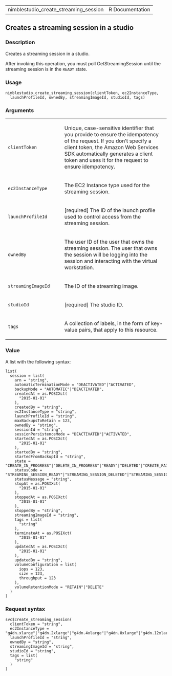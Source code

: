 <table style="width: 100%;">
<tbody>
<tr class="odd">
<td>nimblestudio_create_streaming_session</td>
<td style="text-align: right;">R Documentation</td>
</tr>
</tbody>
</table>

## Creates a streaming session in a studio

### Description

Creates a streaming session in a studio.

After invoking this operation, you must poll GetStreamingSession until
the streaming session is in the `READY` state.

### Usage

    nimblestudio_create_streaming_session(clientToken, ec2InstanceType,
      launchProfileId, ownedBy, streamingImageId, studioId, tags)

### Arguments

<table>
<colgroup>
<col style="width: 35%" />
<col style="width: 65%" />
</colgroup>
<tbody>
<tr class="odd">
<td><code
id="nimblestudio_create_streaming_session_:_clientToken">clientToken</code></td>
<td><p>Unique, case-sensitive identifier that you provide to ensure the
idempotency of the request. If you don’t specify a client token, the
Amazon Web Services SDK automatically generates a client token and uses
it for the request to ensure idempotency.</p></td>
</tr>
<tr class="even">
<td><code
id="nimblestudio_create_streaming_session_:_ec2InstanceType">ec2InstanceType</code></td>
<td><p>The EC2 Instance type used for the streaming session.</p></td>
</tr>
<tr class="odd">
<td><code
id="nimblestudio_create_streaming_session_:_launchProfileId">launchProfileId</code></td>
<td><p>[required] The ID of the launch profile used to control access
from the streaming session.</p></td>
</tr>
<tr class="even">
<td><code
id="nimblestudio_create_streaming_session_:_ownedBy">ownedBy</code></td>
<td><p>The user ID of the user that owns the streaming session. The user
that owns the session will be logging into the session and interacting
with the virtual workstation.</p></td>
</tr>
<tr class="odd">
<td><code
id="nimblestudio_create_streaming_session_:_streamingImageId">streamingImageId</code></td>
<td><p>The ID of the streaming image.</p></td>
</tr>
<tr class="even">
<td><code
id="nimblestudio_create_streaming_session_:_studioId">studioId</code></td>
<td><p>[required] The studio ID.</p></td>
</tr>
<tr class="odd">
<td><code
id="nimblestudio_create_streaming_session_:_tags">tags</code></td>
<td><p>A collection of labels, in the form of key-value pairs, that
apply to this resource.</p></td>
</tr>
</tbody>
</table>

### Value

A list with the following syntax:

    list(
      session = list(
        arn = "string",
        automaticTerminationMode = "DEACTIVATED"|"ACTIVATED",
        backupMode = "AUTOMATIC"|"DEACTIVATED",
        createdAt = as.POSIXct(
          "2015-01-01"
        ),
        createdBy = "string",
        ec2InstanceType = "string",
        launchProfileId = "string",
        maxBackupsToRetain = 123,
        ownedBy = "string",
        sessionId = "string",
        sessionPersistenceMode = "DEACTIVATED"|"ACTIVATED",
        startedAt = as.POSIXct(
          "2015-01-01"
        ),
        startedBy = "string",
        startedFromBackupId = "string",
        state = "CREATE_IN_PROGRESS"|"DELETE_IN_PROGRESS"|"READY"|"DELETED"|"CREATE_FAILED"|"DELETE_FAILED"|"STOP_IN_PROGRESS"|"START_IN_PROGRESS"|"STOPPED"|"STOP_FAILED"|"START_FAILED",
        statusCode = "STREAMING_SESSION_READY"|"STREAMING_SESSION_DELETED"|"STREAMING_SESSION_CREATE_IN_PROGRESS"|"STREAMING_SESSION_DELETE_IN_PROGRESS"|"INTERNAL_ERROR"|"INSUFFICIENT_CAPACITY"|"ACTIVE_DIRECTORY_DOMAIN_JOIN_ERROR"|"NETWORK_CONNECTION_ERROR"|"INITIALIZATION_SCRIPT_ERROR"|"DECRYPT_STREAMING_IMAGE_ERROR"|"NETWORK_INTERFACE_ERROR"|"STREAMING_SESSION_STOPPED"|"STREAMING_SESSION_STARTED"|"STREAMING_SESSION_STOP_IN_PROGRESS"|"STREAMING_SESSION_START_IN_PROGRESS"|"AMI_VALIDATION_ERROR",
        statusMessage = "string",
        stopAt = as.POSIXct(
          "2015-01-01"
        ),
        stoppedAt = as.POSIXct(
          "2015-01-01"
        ),
        stoppedBy = "string",
        streamingImageId = "string",
        tags = list(
          "string"
        ),
        terminateAt = as.POSIXct(
          "2015-01-01"
        ),
        updatedAt = as.POSIXct(
          "2015-01-01"
        ),
        updatedBy = "string",
        volumeConfiguration = list(
          iops = 123,
          size = 123,
          throughput = 123
        ),
        volumeRetentionMode = "RETAIN"|"DELETE"
      )
    )

### Request syntax

    svc$create_streaming_session(
      clientToken = "string",
      ec2InstanceType = "g4dn.xlarge"|"g4dn.2xlarge"|"g4dn.4xlarge"|"g4dn.8xlarge"|"g4dn.12xlarge"|"g4dn.16xlarge"|"g3.4xlarge"|"g3s.xlarge"|"g5.xlarge"|"g5.2xlarge"|"g5.4xlarge"|"g5.8xlarge"|"g5.16xlarge",
      launchProfileId = "string",
      ownedBy = "string",
      streamingImageId = "string",
      studioId = "string",
      tags = list(
        "string"
      )
    )
